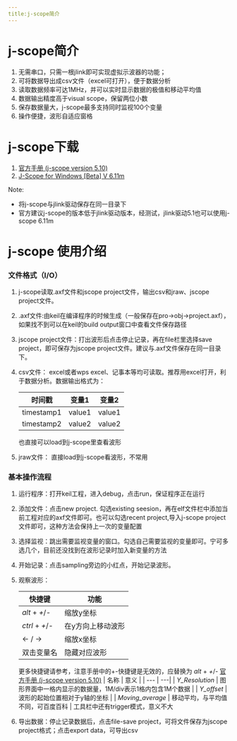 ```yaml
---
title:j-scope简介
---
```


# j-scope简介
1. 无需串口，只需一根jlink即可实现虚拟示波器的功能；
2. 可将数据导出成csv文件（excel可打开），便于数据分析
3. 读取数据频率可达1MHz，并可以实时显示数据的极值和移动平均值
4. 数据输出精度高于visual scope，保留两位小数
5. 保存数据量大，j-scope最多支持同时监视100个变量
6. 操作便捷，波形自适应窗格


# j-scope下载
1. [官方手册 (j-scope version 5.10)](https://www.segger.com/downloads/jlink/)
2. [J-Scope for Windows [Beta] V 6.11m ](https://www.segger.com/downloads/jlink/#JScope)

Note: 
* 将j-scope与jlink驱动保存在同一目录下
* 官方建议j-scope的版本低于jlink驱动版本，经测试，jlink驱动5.1也可以使用j-scope 6.11m

# j-scope 使用介绍
### 文件格式（I/O）
1. j-scope读取.axf文件和jscope project文件，输出csv和jraw、jscope project文件。

2. .axf文件:由keil在编译程序的时候生成（一般保存在pro->obj->project.axf），如果找不到可以在keil的build output窗口中查看文件保存路径
3. jscope project文件：打出波形后点击停止记录，再在file栏里选择save project，即可保存为jscope project文件。建议与.axf文件保存在同一目录下。
4. csv文件： excel或者wps excel、记事本等均可读取。推荐用excel打开，利于数据分析。数据输出格式为：

      |  时间戳 | 变量1 | 变量2 |
      |  ----  | ----  | --- |
      | timestamp1 | value1 | value1|
      | timestamp2  | value2 | value2 |
      也直接可以load到j-scope里查看波形
5. jraw文件： 直接load到j-scope看波形，不常用

### 基本操作流程
1. 运行程序：打开keil工程，进入debug，点击run，保证程序正在运行
2. 添加文件：点击new project. 勾选existing seesion，再在elf文件栏中添加当前工程对应的axf文件即可。也可以勾选recent project,导入j-scope project文件即可，这种方法会保持上一次的变量配置
3. 选择监视：跳出需要监视变量的窗口。勾选自己需要监视的变量即可。宁可多选几个，目前还没找到在波形记录时加入新变量的方法
4. 开始记录：点击sampling旁边的小红点，开始记录波形。
5. 观察波形：
   
      | 快捷键 | 功能 |
      | --- | ---|
      |  _alt_ + _+_/_-_| 缩放y坐标 |
      | _ctrl_ + _+_/_-_ | 在y方向上移动波形 |
      | <- / ->  | 缩放x坐标 |
      | 双击变量名 | 隐藏对应波形 |
      更多快捷键请参考，注意手册中的+-快捷键是无效的，应替换为 _alt_ + _+_/_-_ [官方手册 (j-scope version 5.10)](https://www.segger.com/downloads/jlink/)
      | 名称 | 意义 |
      | --- | ---|
      |  _Y_Resolution_ | 图形界面中一格内显示的数据量，1M/div表示1格内包含1M个数据 |
      | _Y_offset_ | 波形的起始位置相对于y轴的坐标 |
      | _Moving_average_ | 移动平均，与平均值不同，可百度百科 |
      工具栏中还有trigger模式，意义不大

6. 导出数据：停止记录数据后，点击file-save project，可将文件保存为jscope project格式；点击export data，可导出csv
